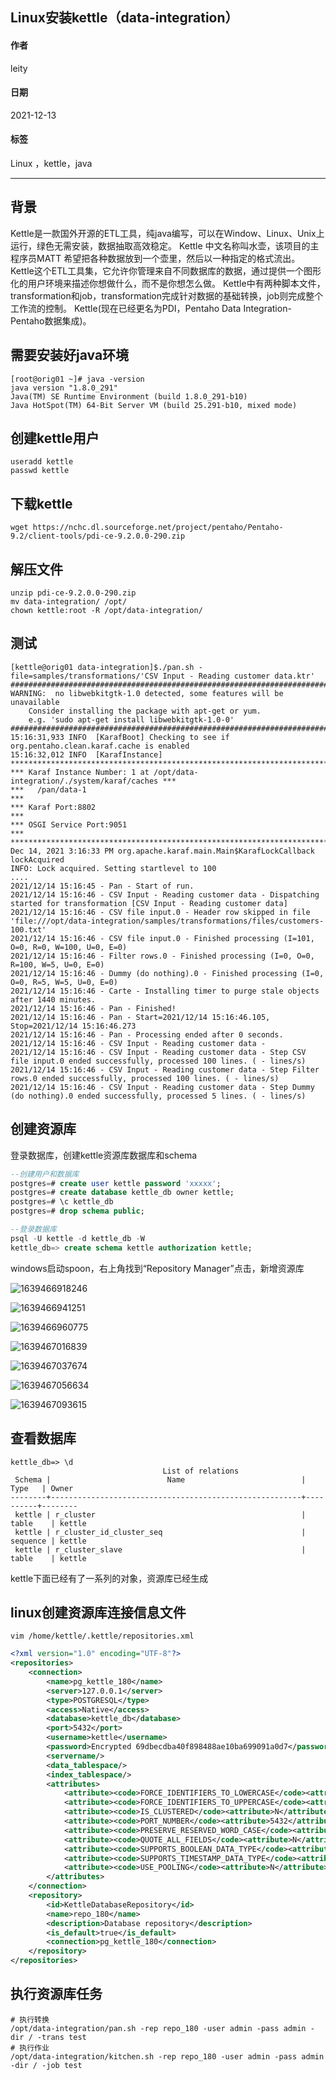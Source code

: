 
[@id]: 20211213-01.md
[@title]: Linux安装kettle（data-integration）
[@location]: docs/installation/20211213-01.md
[@author]: leity
[@date]: 2021-12-14

## Linux安装kettle（data-integration）

#### 作者

leity

#### 日期

2021-12-13

#### 标签

Linux ，kettle，java

------

## 背景

Kettle是一款国外开源的ETL工具，纯java编写，可以在Window、Linux、Unix上运行，绿色无需安装，数据抽取高效稳定。
Kettle 中文名称叫水壶，该项目的主程序员MATT 希望把各种数据放到一个壶里，然后以一种指定的格式流出。
Kettle这个ETL工具集，它允许你管理来自不同数据库的数据，通过提供一个图形化的用户环境来描述你想做什么，而不是你想怎么做。
Kettle中有两种脚本文件，transformation和job，transformation完成针对数据的基础转换，job则完成整个工作流的控制。
Kettle(现在已经更名为PDI，Pentaho Data Integration-Pentaho数据集成)。

## 需要安装好java环境

```shell
[root@orig01 ~]# java -version
java version "1.8.0_291"
Java(TM) SE Runtime Environment (build 1.8.0_291-b10)
Java HotSpot(TM) 64-Bit Server VM (build 25.291-b10, mixed mode)
```

## 创建kettle用户

```shell
useradd kettle
passwd kettle
```

## 下载kettle

```shell
wget https://nchc.dl.sourceforge.net/project/pentaho/Pentaho-9.2/client-tools/pdi-ce-9.2.0.0-290.zip
```

## 解压文件

```shell
unzip pdi-ce-9.2.0.0-290.zip
mv data-integration/ /opt/
chown kettle:root -R /opt/data-integration/
```

## 测试

```shell
[kettle@orig01 data-integration]$./pan.sh -file=samples/transformations/'CSV Input - Reading customer data.ktr'
#######################################################################
WARNING:  no libwebkitgtk-1.0 detected, some features will be unavailable
    Consider installing the package with apt-get or yum.
    e.g. 'sudo apt-get install libwebkitgtk-1.0-0'
#######################################################################
15:16:31,933 INFO  [KarafBoot] Checking to see if org.pentaho.clean.karaf.cache is enabled
15:16:32,012 INFO  [KarafInstance] 
*******************************************************************************
*** Karaf Instance Number: 1 at /opt/data-integration/./system/karaf/caches ***
***   /pan/data-1                                                           ***
*** Karaf Port:8802                                                         ***
*** OSGI Service Port:9051                                                  ***
*******************************************************************************
Dec 14, 2021 3:16:33 PM org.apache.karaf.main.Main$KarafLockCallback lockAcquired
INFO: Lock acquired. Setting startlevel to 100
....
2021/12/14 15:16:45 - Pan - Start of run.
2021/12/14 15:16:46 - CSV Input - Reading customer data - Dispatching started for transformation [CSV Input - Reading customer data]
2021/12/14 15:16:46 - CSV file input.0 - Header row skipped in file 'file:///opt/data-integration/samples/transformations/files/customers-100.txt'
2021/12/14 15:16:46 - CSV file input.0 - Finished processing (I=101, O=0, R=0, W=100, U=0, E=0)
2021/12/14 15:16:46 - Filter rows.0 - Finished processing (I=0, O=0, R=100, W=5, U=0, E=0)
2021/12/14 15:16:46 - Dummy (do nothing).0 - Finished processing (I=0, O=0, R=5, W=5, U=0, E=0)
2021/12/14 15:16:46 - Carte - Installing timer to purge stale objects after 1440 minutes.
2021/12/14 15:16:46 - Pan - Finished!
2021/12/14 15:16:46 - Pan - Start=2021/12/14 15:16:46.105, Stop=2021/12/14 15:16:46.273
2021/12/14 15:16:46 - Pan - Processing ended after 0 seconds.
2021/12/14 15:16:46 - CSV Input - Reading customer data -  
2021/12/14 15:16:46 - CSV Input - Reading customer data - Step CSV file input.0 ended successfully, processed 100 lines. ( - lines/s)
2021/12/14 15:16:46 - CSV Input - Reading customer data - Step Filter rows.0 ended successfully, processed 100 lines. ( - lines/s)
2021/12/14 15:16:46 - CSV Input - Reading customer data - Step Dummy (do nothing).0 ended successfully, processed 5 lines. ( - lines/s)
```

## 创建资源库

登录数据库，创建kettle资源库数据库和schema

```sql
--创建用户和数据库
postgres=# create user kettle password 'xxxxx';
postgres=# create database kettle_db owner kettle;
postgres=# \c kettle_db
postgres=# drop schema public;

--登录数据库
psql -U kettle -d kettle_db -W
kettle_db=> create schema kettle authorization kettle;
```

windows启动spoon，右上角找到“Repository Manager”点击，新增资源库

![1639466918246](images/1639466918246.png)

![1639466941251](images/1639466941251.png)

![1639466960775](images/1639466960775.png)

![1639467016839](images/1639467016839.png)

![1639467037674](images/1639467037674.png)

![1639467056634](images/1639467056634.png)

![1639467093615](images/1639467093615.png)

## 查看数据库

```shell
kettle_db=> \d
                                  List of relations
 Schema |                          Name                          |   Type   | Owner  
--------+--------------------------------------------------------+----------+--------
 kettle | r_cluster                                              | table    | kettle
 kettle | r_cluster_id_cluster_seq                               | sequence | kettle
 kettle | r_cluster_slave                                        | table    | kettle
```

kettle下面已经有了一系列的对象，资源库已经生成

## linux创建资源库连接信息文件

`vim /home/kettle/.kettle/repositories.xml`

```xml
<?xml version="1.0" encoding="UTF-8"?>
<repositories>
    <connection>
        <name>pg_kettle_180</name>
        <server>127.0.0.1</server>
        <type>POSTGRESQL</type>
        <access>Native</access>
        <database>kettle_db</database>
        <port>5432</port>
        <username>kettle</username>
        <password>Encrypted 69dbecdba40f898488ae10ba699091a0d7</password>
        <servername/>
        <data_tablespace/>
        <index_tablespace/>
        <attributes>
            <attribute><code>FORCE_IDENTIFIERS_TO_LOWERCASE</code><attribute>N</attribute></attribute>
            <attribute><code>FORCE_IDENTIFIERS_TO_UPPERCASE</code><attribute>N</attribute></attribute>
            <attribute><code>IS_CLUSTERED</code><attribute>N</attribute></attribute>
            <attribute><code>PORT_NUMBER</code><attribute>5432</attribute></attribute>
            <attribute><code>PRESERVE_RESERVED_WORD_CASE</code><attribute>Y</attribute></attribute>
            <attribute><code>QUOTE_ALL_FIELDS</code><attribute>N</attribute></attribute>
            <attribute><code>SUPPORTS_BOOLEAN_DATA_TYPE</code><attribute>Y</attribute></attribute>
            <attribute><code>SUPPORTS_TIMESTAMP_DATA_TYPE</code><attribute>Y</attribute></attribute>
            <attribute><code>USE_POOLING</code><attribute>N</attribute></attribute>
        </attributes>
    </connection>
    <repository>
        <id>KettleDatabaseRepository</id>
        <name>repo_180</name>
        <description>Database repository</description>
        <is_default>true</is_default>
        <connection>pg_kettle_180</connection>
    </repository>
</repositories>
```

## 执行资源库任务

```shell
# 执行转换
/opt/data-integration/pan.sh -rep repo_180 -user admin -pass admin -dir / -trans test
# 执行作业
/opt/data-integration/kitchen.sh -rep repo_180 -user admin -pass admin -dir / -job test
```

